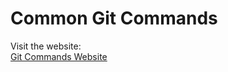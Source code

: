 # Common Git Commands


Visit the website:  
[Git Commands Website](https://ahmadhassan011.github.io/git--workshop/)